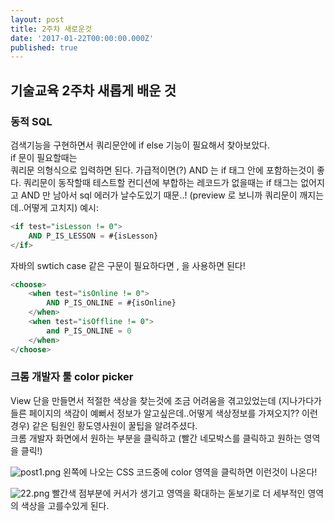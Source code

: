 ```yaml
---
layout: post
title: 2주차 새로운것
date: '2017-01-22T00:00:00.000Z'
published: true
---
```

## 기술교육 2주차 새롭게 배운 것

### 동적 SQL 
검색기능을 구현하면서 쿼리문안에 if else 기능이 필요해서 찾아보았다.  
if 문이 필요할때는   
<if test="테스트할 컨디션"> 쿼리문 </if> 의형식으로 입력하면 된다.  가급적이면(?) AND 는 if 태그 안에 포함하는것이 좋다. 쿼리문이 동작할때 테스트할 컨디션에 부합하는 레코드가 없을때는 if 태그는 없어지고 AND 만 남아서 sql 에러가 날수도있기 때문..!  (preview 로 보니까 쿼리문이 깨지는데..어떻게 고치지)
예시: 

```sql
<if test="isLesson != 0">
	AND P_IS_LESSON = #{isLesson}
</if>
```

자바의 swtich case 같은 구문이 필요하다면 <choose></choose>, <when></when> 을 사용하면 된다!

```sql
<choose>
	<when test="isOnline != 0">
		AND P_IS_ONLINE = #{isOnline}	
	</when>
	<when test="isOffline != 0">
		and P_IS_ONLINE = 0
	</when>			
</choose>
```

### 크롬 개발자 툴 color picker
View 단을 만들면서 적절한 색상을 찾는것에 조금 어려움을 겪고있었는데 (지나가다가 들른 페이지의 색감이 예뻐서 정보가 알고싶은데..어떻게 색상정보를 가져오지?? 이런 경우) 같은 팀원인 황도영사원이 꿀팁을 알려주셨다.  
크롬 개발자 화면에서 원하는 부분을 클릭하고  (빨간 네모박스를 클릭하고 원하는 영역을 클릭!)  

![post1.png]({{coffeeminus.github.io}}/_posts/post1.png)
왼쪽에 나오는 CSS 코드중에 color 영역을 클릭하면 이런것이 나온다!  

![22.png]({{coffeeminus.github.io}}/_posts/22.png)
빨간색 점부분에 커서가 생기고 영역을 확대하는 돋보기로 더 세부적인 영역의 색상을 고를수있게 된다.
